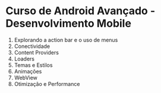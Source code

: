 # Curso de Android Avançado - Desenvolvimento Mobile

1. Explorando a action bar e o uso de menus
2. Conectividade
3. Content Providers
4. Loaders
5. Temas e Estilos
6. Animações
7. WebView
8. Otimização e Performance
